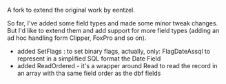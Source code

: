 A fork to extend the original work by eentzel.

So far, I've added some field types and made some minor tweak changes.
But I'd like to extend them and add support for more field types (adding an ad hoc handling form Clipper, FoxPro and so on).

- added SetFlags : to set binary flags, actually, only: FlagDateAssql to represent in a simplified SQL format the Date Field
- added ReadOrdered - it's a wrapper around Read to read the record in an array with tha same field order as the dbf fields